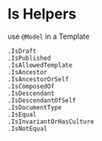 # Is Helpers

use `@Model` in a Template

```chsarp
.IsDraft
.IsPublished
.IsAllowedTemplate
.IsAncestor
.IsAncestorOrSelf
.IsComposedOf
.IsDescendant
.IsDescendantOfSelf
.IsDocumentType
.IsEqual
.IsInvariantOrHasCulture
.IsNotEqual
```
